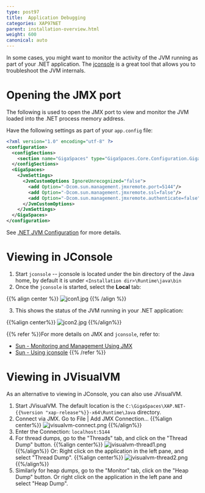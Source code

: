 ```yaml
---
type: post97
title:  Application Debugging
categories: XAP97NET
parent: installation-overview.html
weight: 600
canonical: auto
---
```



In some cases, you might want to monitor the activity of the JVM running as part of your .NET application. The [jconsole](http://java.sun.com/j2se/1.5.0/docs/guide/management/jconsole.html) is a great tool that allows you to troubleshoot the JVM internals.

# Opening the JMX port

The following is used to open the JMX port to view and monitor the JVM loaded into the .NET process memory address.

Have the following settings as part of your `app.config` file:

```xml
<?xml version="1.0" encoding="utf-8" ?>
<configuration>
  <configSections>
    <section name="GigaSpaces" type="GigaSpaces.Core.Configuration.GigaSpacesCoreConfiguration, GigaSpaces.Core"/>
  </configSections>
  <GigaSpaces>
    <JvmSettings>
      <JvmCustomOptions IgnoreUnrecognized="false">
        <add Option="-Dcom.sun.management.jmxremote.port=5144"/>
        <add Option="-Dcom.sun.management.jmxremote.ssl=false"/>
        <add Option="-Dcom.sun.management.jmxremote.authenticate=false"/>
      </JvmCustomOptions>
    </JvmSettings>
  </GigaSpaces>
</configuration>
```

See [.NET JVM Configuration](./jvm-configuration.html) for more details.

# Viewing in JConsole
1. Start `jconsole` -- jconsole is located under the bin directory of the Java home, by default it is under `<Installation dir>\Runtime\java\bin`
2. Once the `jconsole` is started, select the **Local** tab:

{{% align center %}}
![jcon1.jpg](/attachment_files/dotnet/jcon11.jpg)
{{% /align %}}

3. This shows the status of the JVM running in your .NET application:

{{%align center%}}
![jcon2.jpg](/attachment_files/dotnet/jcon21.jpg)
{{%/align%}}

{{% refer %}}For more details on JMX and `jconsole`, refer to:
- [Sun - Monitoring and Management Using JMX](http://java.sun.com/j2se/1.5.0/docs/guide/management/agent.html)
- [Sun - Using jconsole](http://java.sun.com/j2se/1.5.0/docs/guide/management/jconsole.html)
{{% /refer %}}

# Viewing in JVisualVM

As an alternative to viewing in JConsole, you can also use JVisualVM.

1. Start JVisualVM. The default location is the `C:\GigaSpaces\XAP.NET-{{%version "xap-release"%}}-x64\Runtime\Java` directory.
2. Connect via JMX. Go to File | Add JMX Connection...
{{%align center%}}
![jvisualvm-connect.png](/attachment_files/dotnet/jvisualvm-connect.png)
{{%/align%}}
3. Enter the Connection: `localhost:5144`
4. For thread dumps, go to the "Threads" tab, and click on the "Thread Dump" button.
{{%align center%}}
![jvisualvm-thread1.png](/attachment_files/dotnet/jvisualvm-thread1.png)
{{%/align%}}
Or:
Right click on the application in the left pane, and select "Thread Dump".
{{%align center%}}
![jvisualvm-thread2.png](/attachment_files/dotnet/jvisualvm-thread2.png)
{{%/align%}}
5. Similarly for heap dumps, go to the "Monitor" tab, click on the "Heap Dump" button. Or right click on the application in the left pane and select "Heap Dump".
